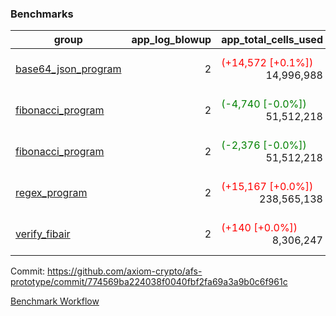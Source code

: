 ### Benchmarks
| group | app_log_blowup | app_total_cells_used | app_total_cycles | app_total_proof_time_ms | leaf_log_blowup | leaf_total_cells_used | leaf_total_cycles | leaf_total_proof_time_ms | instance | alloc |
|---|---|---|---|---|---|---|---|---|---|---|
| [ base64_json_program ](https://github.com/axiom-crypto/afs-prototype/blob/gh-pages/benchmarks-pr/832/individual/base64_json-2-2-64cpu-linux-arm64-mimalloc.md) | <div style='text-align: right'> 2 </div>  | <span style='color: red'>(+14,572 [+0.1%])</span><div style='text-align: right'> 14,996,988 </div>  | <span style='color: red'>(+42 [+0.0%])</span><div style='text-align: right'> 217,352 </div>  | <span style='color: green'>(-37.0 [-1.5%])</span><div style='text-align: right'> 2,487.0 </div>  | <div style='text-align: right'> - </div>  | <div style='text-align: right'> - </div>  | <div style='text-align: right'> - </div>  | <div style='text-align: right'> - </div>  | 64cpu-linux-arm64 | mimalloc |
| [ fibonacci_program ](https://github.com/axiom-crypto/afs-prototype/blob/gh-pages/benchmarks-pr/832/individual/fibonacci-2-2-64cpu-linux-arm64-mimalloc.md) | <div style='text-align: right'> 2 </div>  | <span style='color: green'>(-4,740 [-0.0%])</span><div style='text-align: right'> 51,512,218 </div>  | <div style='text-align: right'> 1,500,219 </div>  | <span style='color: red'>(+13.0 [+0.2%])</span><div style='text-align: right'> 6,395.0 </div>  | <div style='text-align: right'> - </div>  | <div style='text-align: right'> - </div>  | <div style='text-align: right'> - </div>  | <div style='text-align: right'> - </div>  | 64cpu-linux-arm64 | mimalloc |
| [ fibonacci_program ](https://github.com/axiom-crypto/afs-prototype/blob/gh-pages/benchmarks-pr/832/individual/fibonacci-2-2-64cpu-linux-x64-jemalloc.md) | <div style='text-align: right'> 2 </div>  | <span style='color: green'>(-2,376 [-0.0%])</span><div style='text-align: right'> 51,512,218 </div>  | <div style='text-align: right'> 1,500,219 </div>  | <span style='color: green'>(-423.0 [-5.9%])</span><div style='text-align: right'> 6,777.0 </div>  | <div style='text-align: right'> - </div>  | <div style='text-align: right'> - </div>  | <div style='text-align: right'> - </div>  | <div style='text-align: right'> - </div>  | 64cpu-linux-x64 | jemalloc |
| [ regex_program ](https://github.com/axiom-crypto/afs-prototype/blob/gh-pages/benchmarks-pr/832/individual/regex-2-2-64cpu-linux-arm64-mimalloc.md) | <div style='text-align: right'> 2 </div>  | <span style='color: red'>(+15,167 [+0.0%])</span><div style='text-align: right'> 238,565,138 </div>  | <span style='color: red'>(+22 [+0.0%])</span><div style='text-align: right'> 4,181,072 </div>  | <span style='color: green'>(-488.0 [-1.8%])</span><div style='text-align: right'> 26,690.0 </div>  | <div style='text-align: right'> - </div>  | <div style='text-align: right'> - </div>  | <div style='text-align: right'> - </div>  | <div style='text-align: right'> - </div>  | 64cpu-linux-arm64 | mimalloc |
| [ verify_fibair ](https://github.com/axiom-crypto/afs-prototype/blob/gh-pages/benchmarks-pr/832/individual/verify_fibair-2-2-64cpu-linux-arm64-mimalloc.md) | <div style='text-align: right'> 2 </div>  | <span style='color: red'>(+140 [+0.0%])</span><div style='text-align: right'> 8,306,247 </div>  | <span style='color: red'>(+25 [+0.0%])</span><div style='text-align: right'> 199,167 </div>  | <span style='color: green'>(-12.0 [-0.8%])</span><div style='text-align: right'> 1,456.0 </div>  | <div style='text-align: right'> - </div>  | <div style='text-align: right'> - </div>  | <div style='text-align: right'> - </div>  | <div style='text-align: right'> - </div>  | 64cpu-linux-arm64 | mimalloc |


Commit: https://github.com/axiom-crypto/afs-prototype/commit/774569ba224038f0040fbf2fa69a3a9b0c6f961c

[Benchmark Workflow](https://github.com/axiom-crypto/afs-prototype/actions/runs/12023897785)
